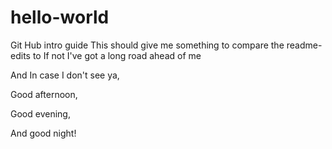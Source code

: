 # hello-world

Git Hub intro guide
This should give me something to compare the readme-edits to
If not I've got a long road ahead of me

And In case I don't see ya,

Good afternoon,

Good evening,

And good night!